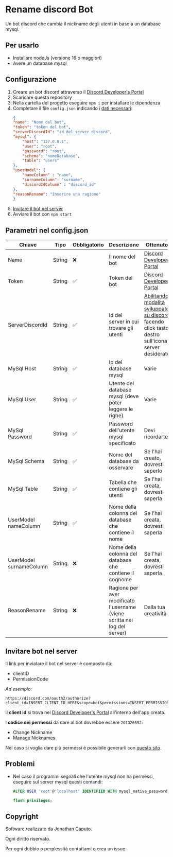 # Rename discord Bot
Un bot discord che cambia il nickname degli utenti in base a un database mysql.

## Per usarlo
- Installare nodeJs (versione 16 o maggiori)
- Avere un database mysql

## Configurazione
1. Creare un bot discord attraverso il [Discord Developer's Portal](https://discord.com/developers/applications)
2. Scaricare questa repository
3. Nella cartella del progetto eseguire `npm i` per installare le dipendenza
4. Completare il file `config.json` indicando i [dati necessari](#parametri-nel-configjson):
    ```json
    {
    "name": "Nome del bot",
    "token": "token del bot",
    "serverDiscordId": "id del server discord",
    "mysql": {
        "host": "127.0.0.1",
        "user": "root",
        "password": "root",
        "schema": "nomeDatabase",
        "table": "users"
    },
    "userModel": {
        "nameColumn" : "name",
        "surnameColumn": "surname",
        "discordIdColumn" : "discord_id"
    },
    "reasonRename": "Inserire una ragione"
    }
    ```
5. [Invitare il bot nel server](#invitare-bot-nel-server)
6. Avviare il bot con `npm start`


## Parametri nel config.json

| **Chiave**              | **Tipo** | **Obbligatorio** | **Descrizione**                                                           | **OttenutoDa**                                                                                                                                                                                                                                   |
|-------------------------|----------|------------------|---------------------------------------------------------------------------|--------------------------------------------------------------------------------------------------------------------------------------------------------------------------------------------------------------------------------------------------|
| Name                    | String   | ❌                | Il nome del bot                                                           | [Discord Developer's Portal](https://discord.com/developers/applications)                                                                                                                                                                        |
| Token                   | String   | :white_check_mark:                | Token del bot                                                             | [Discord Developer's Portal](https://discord.com/developers/applications)                                                                                                                                                                        |
| ServerDiscordId         | String   | :white_check_mark:                | Id del server in cui trovare gli utenti                                   | [Abilitando la modalità sviluppatori su discord](https://discord.com/developers/docs/game-sdk/store#:~:text=Open%20up%20the%20Discord%20app,and%20enter%20your%20application%20ID) e facendo click tasto destro sull'icona del server desiderato |
| MySql Host              | String   | :white_check_mark:                | Ip del database mysql                                                     | Varie                                                                                                                                                                                                                                            |
| MySql User              | String   | :white_check_mark:                | Utente del database mysql (deve poter leggere le righe)                   | Varie                                                                                                                                                                                                                                            |
| MySql Password          | String   | :white_check_mark:                | Password dell'utente mysql specificato                                    | Devi ricordartela...                                                                                                                                                                                                                             |
| MySql Schema            | String   | :white_check_mark:                | Nome del database da osservare                                            | Se l'hai creato, dovresti saperlo                                                                                                                                                                                                                |
| MySql Table             | String   | :white_check_mark:                | Tabella che contiene gli utenti                                           | Se l'hai creata, dovresti saperla                                                                                                                                                                                                                |
| UserModel nameColumn    | String   | :white_check_mark:                | Nome della colonna del database che contiene il nome                      | Se l'hai creata, dovresti saperla                                                                                                                                                                                                                |
| UserModel surnameColumn | String   | ❌                | Nome della colonna del database che contiene il cognome                   | Se l'hai creata, dovresti saperla                                                                                                                                                                                                                |
| ReasonRename            | String   | ❌                | Ragione per aver modificato l'username (viene scritta nei log del server) | Dalla tua creatività                                                                                                                                                                                                                             |

## Invitare bot nel server
Il link per inviatare il bot nel server è composto da:
- clientID
- PermissionCode

_Ad esempio:_
```
https://discord.com/oauth2/authorize?client_id=INSERT_CLIENT_ID_HERE&scope=bot&permissions=INSERT_PERMISSION_CODE
```

Il **client id** si trova nel [Discord Developer's Portal](https://discord.com/developers/applications) all'interno dell'app creata.

I **codice dei permessi** da dare al bot dovrebbe essere `201326592`:
- Change Nickname
- Manage Nicknames

Nel caso si voglia dare più permessi è possibile generarli con [questo sito](https://discordapi.com/permissions.html#201326592).

## Problemi
- Nel caso il programmi segnali che l'utente mysql non ha permessi, eseguire sul server mysql questi comandi:
    ```sql
    ALTER USER 'root'@'localhost' IDENTIFIED WITH mysql_native_password BY 'password';

    flush privileges;
    ```

## Copyright
Software realizzato da [Jonathan Caputo](mailto:jonathan-caputo@hotmail.com).

Ogni diritto riservato.

Per ogni dubbio o perplessità contattami o crea un issue.